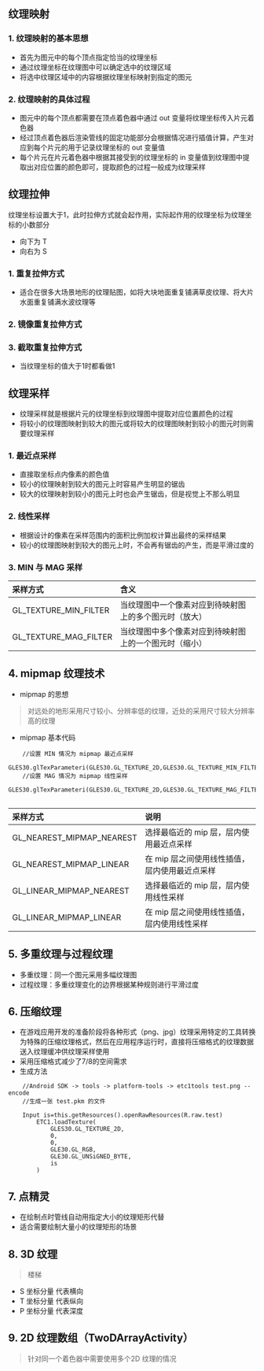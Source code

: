 ## 纹理映射 ##
### 1. 纹理映射的基本思想 ###
- 首先为图元中的每个顶点指定恰当的纹理坐标
- 通过纹理坐标在纹理图中可以确定选中的纹理区域
- 将选中纹理区域中的内容根据纹理坐标映射到指定的图元

### 2. 纹理映射的具体过程 ###
- 图元中的每个顶点都需要在顶点着色器中通过 out 变量将纹理坐标传入片元着色器
- 经过顶点着色器后渲染管线的固定功能部分会根据情况进行插值计算，产生对应到每个片元的用于记录纹理坐标的 out 变量值
- 每个片元在片元着色器中根据其接受到的纹理坐标的 in 变量值到纹理图中提取出对应位置的颜色即可，提取颜色的过程一般成为纹理采样


## 纹理拉伸 ##
纹理坐标设置大于1，此时拉伸方式就会起作用，实际起作用的纹理坐标为纹理坐标的小数部分

- 向下为 T
- 向右为 S

### 1. 重复拉伸方式 ###
- 适合在很多大场景地形的纹理贴图，如将大块地面重复铺满草皮纹理、将大片水面重复铺满水波纹理等
### 2. 镜像重复拉伸方式 ###
### 3. 截取重复拉伸方式 ###
- 当纹理坐标的值大于1时都看做1

## 纹理采样 ##

- 纹理采样就是根据片元的纹理坐标到纹理图中提取对应位置颜色的过程
- 将较小的纹理图映射到较大的图元或将较大的纹理图映射到较小的图元时则需要纹理采样

### 1. 最近点采样 ###
- 直接取坐标点内像素的颜色值
- 较小的纹理映射到较大的图元上时容易产生明显的锯齿
- 较大的纹理映射到较小的图元上时也会产生锯齿，但是视觉上不那么明显

### 2. 线性采样 ###
- 根据设计的像素在采样范围内的面积比例加权计算出最终的采样结果
- 较小的纹理图映射到较大的图元上时，不会再有锯齿的产生，而是平滑过度的

### 3. MIN 与 MAG 采样 ###
|采样方式|含义|
|:---|:----|
|GL_TEXTURE_MIN_FILTER|当纹理图中一个像素对应到待映射图上的多个图元时（放大）|
|GL_TEXTURE_MAG_FILTER|当纹理图中多个像素对应到待映射图上的一个图元时（缩小）|


## 4. mipmap 纹理技术 ##
- mipmap 的思想
> 对远处的地形采用尺寸较小、分辨率低的纹理，近处的采用尺寸较大分辨率高的纹理

- mipmap 基本代码

```
    //设置 MIN 情况为 mipmap 最近点采样
    GLES30.glTexParameteri(GLES30.GL_TEXTURE_2D,GLES30.GL_TEXTURE_MIN_FILTER,GLES30.LINEAR_MIPMAP_NEAREST)
    //设置 MAG 情况为 mipmap 线性采样
    GLES30.glTexParameteri(GLES30.GL_TEXTURE_2D,GLES30.GL_TEXTURE_MAG_FILTER,GLES30.LINEAR_MIPMAP_LINEAR)
    
```

|采样方式|说明|
|:---|:----|
|GL_NEAREST_MIPMAP_NEAREST|选择最临近的 mip 层，层内使用最近点采样|
|GL_NEAREST_MIPMAP_LINEAR|在 mip 层之间使用线性插值，层内使用最近点采样|
|GL_LINEAR_MIPMAP_NEAREST|选择最临近的 mip 层，层内使用线性采样|
|GL_LINEAR_MIPMAP_LINEAR|在 mip 层之间使用线性插值，层内使用线性采样|


## 5. 多重纹理与过程纹理 ##
- 多重纹理：同一个图元采用多幅纹理图
- 过程纹理：多重纹理变化的边界根据某种规则进行平滑过度

## 6. 压缩纹理 ##
- 在游戏应用开发的准备阶段将各种形式（png、jpg）纹理采用特定的工具转换为特殊的压缩纹理格式，然后在应用程序运行时，直接将压缩格式的纹理数据送入纹理缓冲供纹理采样使用
- 采用压缩格式减少了7/8的空间需求
- 生成方法
```
    //Android SDK -> tools -> platform-tools -> etc1tools test.png --encode
    //生成一张 test.pkm 的文件
    
    Input is=this.getResources().openRawResources(R.raw.test)
        ETC1.loadTexture(
            GLES30.GL_TEXTURE_2D,
            0,
            0,
            GLE30.GL_RGB,
            GLE30.GL_UNSiGNED_BYTE,
            is
        )
```
## 7. 点精灵 ##
- 在绘制点时管线自动用指定大小的纹理矩形代替
- 适合需要绘制大量小的纹理矩形的场景

## 8. 3D 纹理 ##
> 楼梯
- S 坐标分量 代表横向
- T 坐标分量 代表纵向
- P 坐标分量 代表深度

## 9. 2D 纹理数组（TwoDArrayActivity） ##
> 针对同一个着色器中需要使用多个2D 纹理的情况
